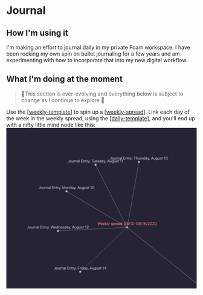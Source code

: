# Journal

## How I'm using it

I'm making an effort to journal daily in my private Foam workspace. I have been rocking my own spin on bullet journaling for a few years and am experimenting with how to incorporate that into my new digital workflow.

## What I'm doing at the moment

> 🚨This section is ever-evolving and everything below is subject to change as I continue to explore 🚨

Use the [[weekly-template]] to spin up a [[weekly-spread]]. Link each day of the week in the weekly spread, using the [[daily-template]], and you'll end up with a nifty little mind node like this:
![Weekly spread mind node screenshot](images/c05d94a56eb0d9d41d49eb8688247c6fad0abf2368ce5823ce8ccc663c8bf41e.png)

[//begin]: # "Autogenerated link references for markdown compatibility"
[weekly-template]: journal/weekly-spread/weekly-template.md "Weekly spread template"
[weekly-spread]: journal/weekly-spread/weekly-spread.md "Weekly Spread"
[daily-template]: journal/daily-template.md "Daily Template"
[//end]: # "Autogenerated link references"
